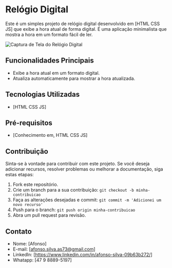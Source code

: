 # Relógio Digital

Este é um simples projeto de relógio digital desenvolvido em [HTML CSS JS] que exibe a hora atual de forma digital. É uma aplicação minimalista que mostra a hora em um formato fácil de ler.

![Captura de Tela do Relógio Digital](screenshot)

## Funcionalidades Principais

- Exibe a hora atual em um formato digital.
- Atualiza automaticamente para mostrar a hora atualizada.

## Tecnologias Utilizadas

- [HTML CSS JS]

## Pré-requisitos

- [Conhecimento em, HTML CSS JS]

## Contribuição

Sinta-se à vontade para contribuir com este projeto. Se você deseja adicionar recursos, resolver problemas ou melhorar a documentação, siga estas etapas:

1. Fork este repositório.
2. Crie um branch para a sua contribuição: `git checkout -b minha-contribuicao`
3. Faça as alterações desejadas e commit: `git commit -m 'Adicionei um novo recurso'`
4. Push para o branch: `git push origin minha-contribuicao`
5. Abra um pull request para revisão.


## Contato

- Nome: [Afonso]
- E-mail: [afonso.silva.as73@gmail.com]
- LinkedIn: [https://www.linkedin.com/in/afonso-silva-09b63b272/]
- Whatapp: [47 9 8889-5197]


 
